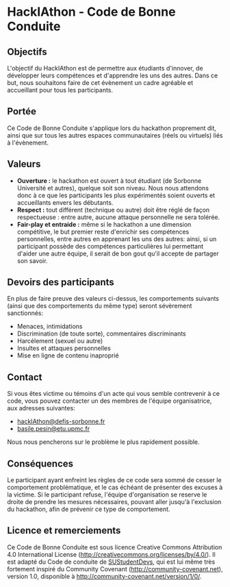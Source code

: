 # HackIAthon - Code de Bonne Conduite

## Objectifs
L'objectif du HackIAthon est de permettre aux étudiants d'innover, de développer leurs compétences et d'apprendre les uns des autres. Dans ce but, nous souhaitons faire de cet évènement un cadre agréable et accueillant pour tous les participants.

## Portée
Ce Code de Bonne Conduite s'applique lors du hackathon proprement dit, ainsi que sur tous les autres espaces communautaires (réels ou virtuels) liés à l'évènement.

## Valeurs
* **Ouverture :** le hackathon est ouvert à tout étudiant (de Sorbonne Université et autres), quelque soit son niveau. Nous nous attendons donc à ce que les participants les plus expérimentés soient ouverts et accueillants envers les débutants.
* **Respect :** tout différent (technique ou autre) doit être réglé de façon respectueuse : entre autre, aucune attaque personnelle ne sera tolérée. 
* **Fair-play et entraide :** même si le hackathon a une dimension compétitive, le but premier reste d'enrichir ses compétences personnelles, entre autres en apprenant les uns des autres: ainsi, si un participant possède des compétences particulières lui permettant d'aider une autre équipe, il serait de bon gout qu'il accepte de partager son savoir.

## Devoirs des participants
En plus de faire preuve des valeurs ci-dessus, les comportements suivants (ainsi que des comportements du même type) seront sévèrement sanctionnés:
* Menaces, intimidations
* Discrimination (de toute sorte), commentaires discriminants
* Harcélement (sexuel ou autre)
* Insultes et attaques personnelles
* Mise en ligne de contenu inaproprié

## Contact
Si vous êtes victime ou témoins d'un acte qui vous semble contrevenir à ce code, vous pouvez contacter un des membres de l'équipe organisatrice, aux adresses suivantes:
* hackIAthon@defis-sorbonne.fr
* basile.pesin@etu.upmc.fr

Nous nous pencherons sur le problème le plus rapidement possible.

## Conséquences
Le participant ayant enfreint les règles de ce code sera sommé de cesser le comportement problématique, et le cas échéant de présenter des excuses à la victime. Si le participant refuse, l'équipe d'organisation se reserve le droite de prendre les mesures nécessaires, pouvant aller jusqu'à l'exclusion du hackathon, afin de prévenir ce type de comportement.

## Licence et remerciements
Ce Code de Bonne Conduite est sous licence Creative Commons Attribution 4.0 International License (http://creativecommons.org/licenses/by/4.0/). Il est adapté du Code de conduite de [SUStudentDevs](https://github.com/SUStudentDevs/Bienvenue/edit/master/CODE_OF_CONDUCT.md), qui est lui même très fortement inspiré du Community Covenant (http://community-covenant.net), version 1.0, disponible à http://community-covenant.net/version/1/0/.
